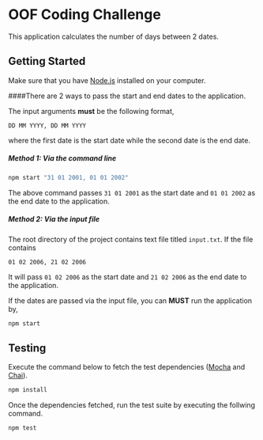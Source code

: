 # OOF Coding Challenge
This application calculates the number of days between 2 dates.

## Getting Started
Make sure that you have [Node.js](https://nodejs.org) installed on your computer.

####There are 2 ways to pass the start and end dates to the application.

The input arguments **must** be the following format,
```
DD MM YYYY, DD MM YYYY
```
where the first date is the start date while the second date is the end date.

##### Method 1: Via the command line

```sh
npm start "31 01 2001, 01 01 2002"
```

The above command passes `31 01 2001` as the start date and `01 01 2002` as the end date to the application.

##### Method 2: Via the input file

The root directory of the project contains text file titled `input.txt`. If the file contains
```
01 02 2006, 21 02 2006
```

It will pass `01 02 2006` as the start date and `21 02 2006` as the end date to the application.

If the dates are passed via the input file, you can **MUST** run the application by,
```sh
npm start
```

## Testing
Execute the command below to fetch the test dependencies ([Mocha](https://mochajs.org/) and [Chai](http://chaijs.com/)).

```sh
npm install
```

Once the dependencies fetched, run the test suite by executing the follwing command.
```sh
npm test
```